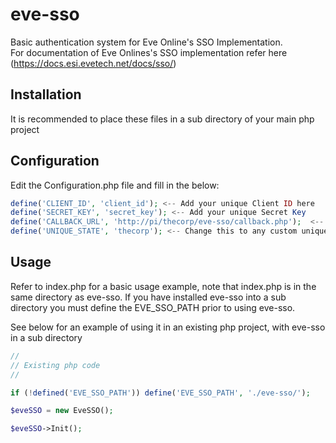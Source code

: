 # eve-sso
Basic authentication system for Eve Online's SSO Implementation.<br>
For documentation of Eve Onlines's SSO implementation refer here (https://docs.esi.evetech.net/docs/sso/)

## Installation
It is recommended to place these files in a sub directory of your main php project

## Configuration
Edit the Configuration.php file and fill in the below:
```php
define('CLIENT_ID', 'client_id'); <-- Add your unique Client ID here
define('SECRET_KEY', 'secret_key'); <-- Add your unique Secret Key
define('CALLBACK_URL', 'http://pi/thecorp/eve-sso/callback.php');  <-- Change this callback to the relevant location
define('UNIQUE_STATE', 'thecorp'); <-- Change this to any custom unique string. Can be left as is
```
## Usage
Refer to index.php for a basic usage example, note that index.php is in the same directory as eve-sso.
If you have installed eve-sso into a sub directory you must define the EVE_SSO_PATH prior to using eve-sso.

See below for an example of using it in an existing php project, with eve-sso in a sub directory
```php
//
// Existing php code
//

if (!defined('EVE_SSO_PATH')) define('EVE_SSO_PATH', './eve-sso/');

$eveSSO = new EveSSO();

$eveSSO->Init();
```
